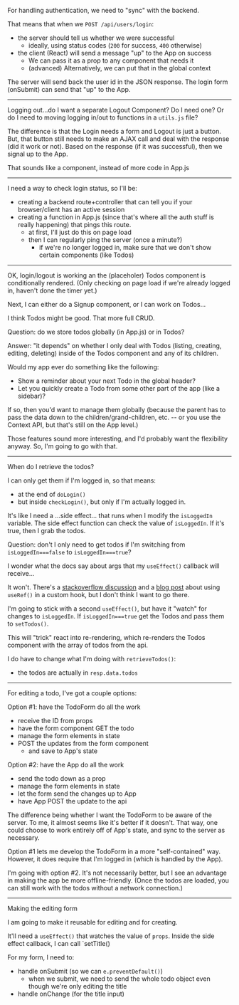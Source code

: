 
For handling authentication, we need to "sync" with the backend.

That means that when we `POST /api/users/login`:

- the server should tell us whether we were successful
  - ideally, using status codes (`200` for success, `400` otherwise)
- the client (React) will send a message "up" to the App on success
  - We can pass it as a prop to any component that needs it
  - (advanced) Alternatively, we can put that in the global context
  
The server will send back the user id in the JSON response.
The login form (onSubmit) can send that "up" to the App.

---

Logging out...do I want a separate Logout Component?
Do I need one?
Or do I need to moving logging in/out to functions in a `utils.js` file?

The difference is that the Login needs a form and Logout is just a button.
But, that button still needs to make an AJAX call and deal with the response (did it work or not).
Based on the response (if it was successful), then we signal up to the App.

That sounds like a component, instead of more code in App.js

---

I need a way to check login status, so I'll be:

- creating a backend route+controller that can tell you if your browser/client has an active session
- creating a function in App.js (since that's where all the auth stuff is really happening) that pings this route.
  - at first, I'll just do this on page load
  - then I can regularly ping the server (once a minute?)
    - if we're no longer logged in, make sure that we don't show certain components (like Todos)
    
    
---

OK, login/logout is working an the (placeholer) Todos component is conditionally rendered. (Only checking on page load if we're already logged in, haven't done the timer yet.)

Next, I can either do a Signup component, or I can work on Todos...

I think Todos might be good. That more full CRUD.

Question: do we store todos globally (in App.js) or in Todos?

Answer: "it depends" on whether I only deal with Todos (listing, creating, editing, deleting) inside of the Todos component and any of its children.

Would my app ever do something like the following:

- Show a reminder about your next Todo in the global header?
- Let you quickly create a Todo from some other part of the app (like a sidebar)?

If so, then you'd want to manage them globally (because the parent has to pass the data down to the children/grand-children, etc. -- or you use the Context API, but that's still on the App level.)

Those features sound more interesting, and I'd probably want the flexibility anyway. So, I'm going to go with that.

---

When do I retrieve the todos?

I can only get them if I'm logged in, so that means:

- at the end of `doLogin()`
- but inside `checkLogin()`, but only if I'm actually logged in.

It's like I need a ...side effect... that runs when I modify the `isLoggedIn` variable. The side effect function can check the value of `isLoggedIn`. If it's true, then I grab the todos.

Question: don't I only need to get todos if I'm switching from `isLoggedIn===false` to `isLoggedIn===true`?

I wonder what the docs say about args that my `useEffect()` callback will receive...

It won't. There's a [stackoverflow discussion](https://stackoverflow.com/questions/53446020/how-to-compare-oldvalues-and-newvalues-on-react-hooks-useeffect) and a [blog post](https://blog.logrocket.com/how-to-get-previous-props-state-with-react-hooks/) about using `useRef()` in a custom hook, but I don't think I want to go there.

I'm going to stick with a second `useEffect()`, but have it "watch" for changes to `isLoggedIn`. If `isLoggedIn===true` get the Todos and pass them to `setTodos()`.

This will "trick" react into re-rendering, which re-renders the Todos component with the array of todos from the api.

I do have to change what I'm doing with `retrieveTodos()`:

- the todos are actually in `resp.data.todos`

---

For editing a todo, I've got a couple options:

Option #1: have the TodoForm do all the work

- receive the ID from props
- have the form component GET the todo
- manage the form elements in state
- POST the updates from the form component
  - and save to App's state

Option #2: have the App do all the work

- send the todo down as a prop
- manage the form elements in state
- let the form send the changes up to App
- have App POST the update to the api

The difference being whether I want the TodoForm to be aware of the server.
To me, it almost seems like it's better if it doesn't. That way, one could choose to work entirely off of App's state, and sync to the server as necessary.

Option #1 lets me develop the TodoForm in a more "self-contained" way. However, it does require that I'm logged in (which is handled by the App).

I'm going with option #2.
It's not necessarily better, but I see an advantage in making the app be more offline-friendly. (Once the todos are loaded, you can still work with the todos without a network connection.)

---

Making the editing form

I am going to make it reusable for editing and for creating.

It'll need a `useEffect()` that watches the value of `props`.
Inside the side effect callback, I can call `setTitle()

For my form, I need to:

- handle onSubmit (so we can `e.preventDefault()`)
  - when we submit, we need to send the whole todo object even though we're only editing the title
- handle onChange (for the title input)


